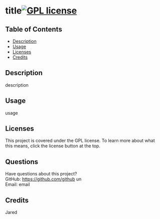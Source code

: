 # title[![GPL license](https://img.shields.io/badge/License-GPL-blue.svg)](http://perso.crans.org/besson/LICENSE.html)
  ## Table of Contents
  * [Description](#description)
  * [Usage](#usage)
  * [Licenses](#licenses)
  * [Credits](#credits)
  ## Description
  description
  ## Usage
  usage
  ## Licenses
  This project is covered under the GPL license. To learn more about what this means, click the license button at the top.
  ## Questions
  Have questions about this project?  
  GitHub: https://github.com/github un  
  Email: email
  ## Credits
  Jared
